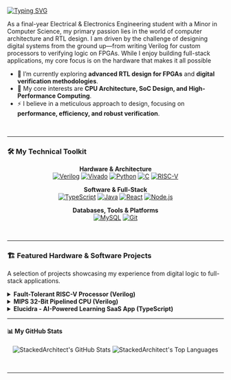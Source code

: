 [![Typing SVG](https://readme-typing-svg.demolab.com?font=Fira+Code&weight=500&size=25&pause=1000&color=873CF7&center=true&vCenter=true&width=800&height=100&lines=Hi+there!%F0%9F%91%8B+I'm+The+StackedArchitect;RTL+Design+%26+Digital+Verification+Engineer)](https://git.io/typing-svg)

As a final-year Electrical & Electronics Engineering student with a Minor in Computer Science, my primary passion lies in the world of computer architecture and RTL design. I am driven by the challenge of designing digital systems from the ground up—from writing Verilog for custom processors to verifying logic on FPGAs. While I enjoy building full-stack applications, my core focus is on the hardware that makes it all possible

- 🔭 I’m currently exploring **advanced RTL design for FPGAs** and **digital verification methodologies**.
- 🌱 My core interests are **CPU Architecture, SoC Design, and High-Performance Computing**.
- ⚡ I believe in a meticulous approach to design, focusing on **performance, efficiency, and robust verification**.

<br>

---

### 🛠️ My Technical Toolkit

<div align="center">

**Hardware & Architecture**<br>
<a href="#"><img src="https://img.shields.io/badge/Verilog-8E44AD?style=for-the-badge&logo=verilog&logoColor=white" alt="Verilog"/></a>
<a href="#"><img src="https://img.shields.io/badge/Vivado-592782?style=for-the-badge" alt="Vivado"/></a>
<a href="#"><img src="https://img.shields.io/badge/Python-3776AB?style=for-the-badge&logo=python&logoColor=white" alt="Python"/></a>
<a href="#"><img src="https://img.shields.io/badge/C-A8B9CC?style=for-the-badge&logo=c&logoColor=white" alt="C"/></a>
<a href="#"><img src="https://img.shields.io/badge/RISC--V-B71C1C?style=for-the-badge" alt="RISC-V"/></a>

**Software & Full-Stack**<br>
<a href="#"><img src="https://img.shields.io/badge/TypeScript-3178C6?style=for-the-badge&logo=typescript&logoColor=white" alt="TypeScript"/></a>
<a href="#"><img src="https://img.shields.io/badge/Java-007396?style=for-the-badge&logo=java&logoColor=white" alt="Java"/></a>
<a href="#"><img src="https://img.shields.io/badge/React-20232A?style=for-the-badge&logo=react&logoColor=61DAFB" alt="React"/></a>
<a href="#"><img src="https://img.shields.io/badge/Node.js-339933?style=for-the-badge&logo=nodedotjs&logoColor=white" alt="Node.js"/></a>

**Databases, Tools & Platforms**<br>
<a href="#"><img src="https://img.shields.io/badge/MySQL-4479A1?style=for-the-badge&logo=mysql&logoColor=white" alt="MySQL"/></a>
<a href="#"><img src="https://img.shields.io/badge/Git-F05032?style=for-the-badge&logo=git&logoColor=white" alt="Git"/></a>

</div>

<br>

---

### 🏗️ Featured Hardware & Software Projects

A selection of projects showcasing my experience from digital logic to full-stack applications.

<details>
  <summary><strong>Fault-Tolerant RISC-V Processor (Verilog)</strong></summary>
  <br>
  <p>A fault-tolerant, pipelined RISC-V processor featuring Triple Modular Redundancy (TMR) and SECDED memory protection. A deep-dive into reliable computer architecture, designed for synthesis and verification.</p>
  <p>
    <img src="https://img.shields.io/badge/Verilog-8E44AD?style=for-the-badge&logo=verilog&logoColor=white" alt="Verilog"/>
    <img src="https://img.shields.io/badge/Vivado-592782?style=for-the-badge" alt="Vivado"/>
    <img src="https://img.shields.io/badge/Architecture-B71C1C?style=for-the-badge" alt="Architecture"/>
    <img src="https://img.shields.io/badge/Fault_Tolerance-D35400?style=for-the-badge" alt="Fault Tolerance"/>
  </p>
  <a href="https://github.com/StackedArchitect/Fault-Tolerant-RISCV"><strong>View Repository &rarr;</strong></a>
</details>

<details>
  <summary><strong>MIPS 32-Bit Pipelined CPU (Verilog)</strong></summary>
  <br>
  <p>A custom 32-bit pipelined RISC processor in Verilog, featuring a 5-stage pipeline, hazard detection, and data forwarding. This project demonstrates core CPU concepts and was verified using Python testbenches.</p>
  <p>
    <img src="https://img.shields.io/badge/Verilog-8E44AD?style=for-the-badge&logo=verilog&logoColor=white" alt="Verilog"/>
    <img src="https://img.shields.io/badge/Python-3776AB?style=for-the-badge&logo=python&logoColor=white" alt="Python"/>
    <img src="https://img.shields.io/badge/MIPS-B71C1C?style=for-the-badge" alt="MIPS"/>
    <img src="https://img.shields.io/badge/CPU_Design-D35400?style=for-the-badge" alt="CPU Design"/>
  </p>
  <a href="https://github.com/StackedArchitect/MIPS32Bit-Pipelined-CPU"><strong>View Repository &rarr;</strong></a>
</details>

<details>
  <summary><strong>Elucidra - AI-Powered Learning SaaS App (TypeScript)</strong></summary>
  <br>
  <p>A modern AI-powered learning platform (SaaS) that lets users interact with intelligent virtual tutors in real time. Demonstrates full-stack development and system integration skills.</p>
  <p>
    <img src="https://img.shields.io/badge/TypeScript-3178C6?style=for-the-badge&logo=typescript&logoColor=white" alt="TypeScript"/>
    <img src="https://img.shields.io/badge/React-20232A?style=for-the-badge&logo=react&logoColor=61DAFB" alt="React"/>
    <img src="https://img.shields.io/badge/AI/ML-4CAF50?style=for-the-badge" alt="AI/ML"/>
    <img src="https://img.shields.io/badge/SaaS-17A2B8?style=for-the-badge" alt="SaaS"/>
  </p>
  <a href="https://github.com/StackedArchitect/SaaS-App"><strong>View Repository &rarr;</strong></a>
</details>

---

#### 📊 My GitHub Stats

<p align="center">
  <img align="center" src="https://github-readme-stats.vercel.app/api?username=StackedArchitect&show_icons=true&locale=en&theme=transparent&hide_border=true&rank_icon=github" alt="StackedArchitect's GitHub Stats" />
  <img align="center" src="https://github-readme-stats.vercel.app/api/top-langs?username=StackedArchitect&layout=compact&locale=en&theme=transparent&hide_border=true" alt="StackedArchitect's Top Languages" />
</p>

<br>

---
